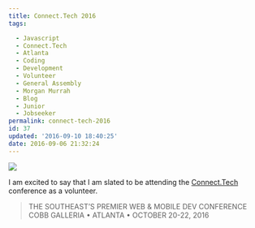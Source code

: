```yaml
---
title: Connect.Tech 2016
tags: 

  - Javascript
  - Connect.Tech
  - Atlanta
  - Coding
  - Development
  - Volunteer
  - General Assembly
  - Morgan Murrah
  - Blog
  - Junior
  - Jobseeker
permalink: connect-tech-2016
id: 37
updated: '2016-09-10 18:40:25'
date: 2016-09-06 21:32:24
---
```


![](/content/images/2016/09/connectech.jpg)

I am excited to say that I am slated to be attending the [Connect.Tech](http://connect.tech/) conference as a volunteer.

>THE SOUTHEAST’S PREMIER WEB & MOBILE DEV CONFERENCE
COBB GALLERIA • ATLANTA • OCTOBER 20-22, 2016


